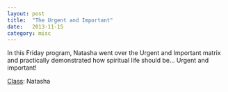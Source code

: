 ```yaml
---
layout: post
title:  "The Urgent and Important"
date:   2013-11-15
category: misc
---
```


In this Friday program, Natasha went over the Urgent and Important matrix and practically demonstrated how spiritual life should be... Urgent and important!

[Class](https://s3.amazonaws.com/beginningbhakti/2013-11-15-The-Urgent-and-Important/Class.Natasha.mp3): Natasha
